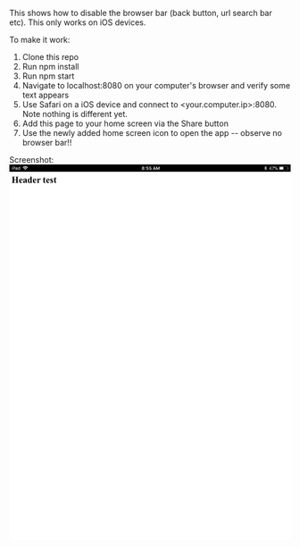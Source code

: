 This shows how to disable the browser bar (back button, url search bar etc).
This only works on iOS devices.

To make it work:
1. Clone this repo
1. Run npm install
1. Run npm start
1. Navigate to localhost:8080 on your computer's browser and verify some text appears
1. Use Safari on a iOS device and connect to <your.computer.ip>:8080. Note nothing is different yet.
1. Add this page to your home screen via the Share button
1. Use the newly added home screen icon to open the app -- observe no browser bar!!

Screenshot: ![Remove header bar](remove-browser-bar.jpeg)
